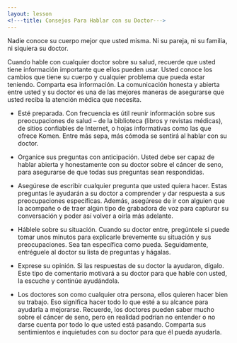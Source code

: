 ```yaml
---
layout: lesson
<!---title: Consejos Para Hablar con su Doctor--->
---
```


Nadie conoce su cuerpo mejor que usted misma. Ni su pareja, ni su familia, ni siquiera su doctor.

Cuando hable con cualquier doctor sobre su salud, recuerde que usted tiene información importante que ellos pueden usar. Usted conoce los cambios que tiene su cuerpo y cualquier problema que pueda estar teniendo. Comparta esa información. La comunicación honesta y abierta entre usted y su doctor es una de las mejores maneras de asegurarse que usted reciba la atención médica que necesita.

* Esté preparada. Con frecuencia es útil reunir información sobre sus preocupaciones de salud – de la biblioteca (libros y revistas médicas), de sitios confiables de Internet, o hojas informativas como las que ofrece Komen. Entre más sepa, más cómoda se sentirá al hablar con su doctor.

* Organice sus preguntas con anticipación. Usted debe ser capaz de hablar abierta y honestamente con su doctor sobre el cáncer de seno, para asegurarse de que todas sus preguntas sean respondidas. 

* Asegúrese de escribir cualquier pregunta que usted quiera hacer. Estas preguntas le ayudarán a su doctor a comprender y dar respuesta a sus preocupaciones específicas. Además, asegúrese de ir con alguien que la acompañe o de traer algún tipo de grabadora de voz para capturar su conversación y poder así volver a oírla más adelante.

* Háblele sobre su situación. Cuando su doctor entre, pregúntele si puede tomar unos minutos para explicarle brevemente su situación y sus preocupaciones. Sea tan específica como pueda. Seguidamente, entréguele al doctor su lista de preguntas y hágalas.

* Exprese su opinión. Si las respuestas de su doctor la ayudaron, dígalo. Este tipo de comentario motivará a su doctor para que hable con usted, la escuche y continúe ayudándola.

* Los doctores son como cualquier otra persona, ellos quieren hacer bien su trabajo. Eso significa hacer todo lo que esté a su alcance para ayudarla a mejorarse. Recuerde, los doctores pueden saber mucho sobre el cáncer de seno, pero en realidad podrían no entender o no darse cuenta por todo lo que usted está pasando. Comparta sus sentimientos e inquietudes con su doctor para que él pueda ayudarla.

